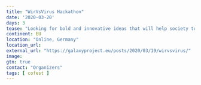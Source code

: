```yaml
---
title: "WirVsVirus Hackathon"
date: '2020-03-20'
days: 3
tease: "Looking for bold and innovative ideas that will help society to show solidarity now and emerge stronger"
continent: EU
location: "Online, Germany"
location_url: 
external_url: "https://galaxyproject.eu/posts/2020/03/19/wirvsvirus/"
image: 
gtn: true
contact: "Organizers"
tags: [ cofest ]
---
```


